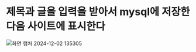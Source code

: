 # 제목과 글을 입력을 받아서 mysql에 저장한 다음 사이트에 표시한다
![화면 캡처 2024-12-02 135305](https://github.com/user-attachments/assets/6113f991-508b-4f41-8c8e-3e053c5e6273)
